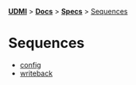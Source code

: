 [**UDMI**](../../../) \> [**Docs**](../../) \> [**Specs**](../)
\> [Sequences](./)

# Sequences
- [config](config.md)
- [writeback](writeback.md)
